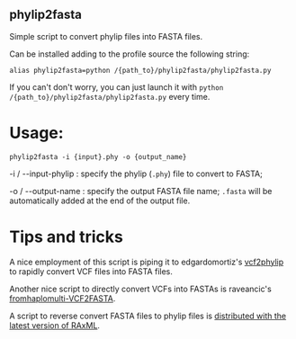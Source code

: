 ## phylip2fasta
Simple script to convert phylip files into FASTA files.

Can be installed adding to the profile source the following string:
```
alias phylip2fasta=python /{path_to}/phylip2fasta/phylip2fasta.py
```
If you can't don't worry, you can just launch it with ```python /{path_to}/phylip2fasta/phylip2fasta.py``` every time.


# Usage: 
```
phylip2fasta -i {input}.phy -o {output_name}
```
-i / --input-phylip : specify the phylip (```.phy```) file to convert to FASTA;

-o / --output-name : specify the output FASTA file name; ```.fasta``` will be automatically added at the end of the output file.



# Tips and tricks 

A nice employment of this script is piping it to edgardomortiz's [vcf2phylip](https://github.com/edgardomortiz/vcf2phylip) to rapidly convert VCF files into FASTA files.

Another nice script to directly convert VCFs into FASTAs is raveancic's [fromhaplomulti-VCF2FASTA](https://github.com/raveancic/fromhaplomulti-VCF2FASTA).

A script to reverse convert FASTA files to phylip files is [distributed with the latest version of RAxML](https://github.com/stamatak/standard-RAxML/tree/master/usefulScripts).
